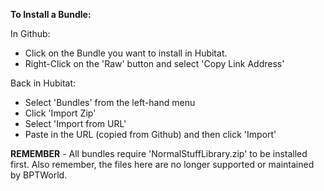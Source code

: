 <b>To Install a Bundle:</b>

In Github:
- Click on the Bundle you want to install in Hubitat.
- Right-Click on the 'Raw' button and select 'Copy Link Address'

Back in Hubitat:
- Select 'Bundles' from the left-hand menu
- Click 'Import Zip'
- Select 'Import from URL'
- Paste in the URL (copied from Github) and then click 'Import'

<b>REMEMBER</b> - All bundles require 'NormalStuffLibrary.zip' to be installed first.
Also remember, the files here are no longer supported or maintained by BPTWorld.
